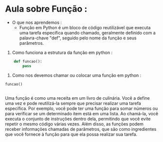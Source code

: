 # Aula sobre Função :
- O que nos aprendemos :
    - Função em Python é um bloco de código reutilizável que executa uma tarefa específica quando chamado, geralmente definido com a palavra-chave "def", seguido pelo nome da função e seus parâmetros.

1. Como funciona a estrutura da função em python :

```python
    def funcao():
        pass
```

1. Como nos devemos chamar ou colocar uma função em python :

```python
funcao()
```

##
Uma função é como uma receita em um livro de culinária. Você a define uma vez e pode reutilizá-la sempre que precisar realizar uma tarefa específica. Por exemplo, você pode ter uma função para somar números ou para verificar se um determinado item está em uma lista. Ao chamá-la, você executa o conjunto de instruções dentro dela, permitindo que você evite repetir o mesmo código várias vezes. Além disso, as funções podem receber informações chamadas de parâmetros, que são como ingredientes que você fornece à função para que ela possa realizar sua tarefa.